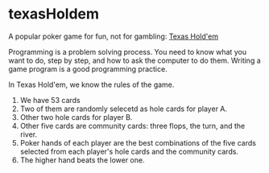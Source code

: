 # texasHoldem
A popular poker game for fun, not for gambling: [Texas Hold'em](https://kietpawpan.github.io/texasHoldem/)

Programming is a problem solving process. You need to know what you want to do, step by step, and how to ask the computer to do them. Writing a game program is a good programming practice. 

In Texas Hold'em, we know the rules of the game.
1. We have 53 cards
2. Two of them are randomly selecetd as hole cards for player A.
3. Other two hole cards for player B.
4. Other five cards are community cards: three flops, the turn, and the river.
5. Poker hands of each player are the best combinations of the five cards selected from each player's hole cards and the community cards.
6. The higher hand beats the lower one.
